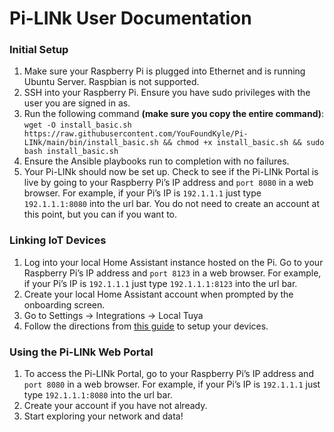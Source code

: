 # Pi-LINk User Documentation
### Initial Setup
  1. Make sure your Raspberry Pi is plugged into Ethernet and is running Ubuntu Server. Raspbian is not supported.
  2. SSH into your Raspberry Pi. Ensure you have sudo privileges with the user you are signed in as.
  3. Run the following command **(make sure you copy the entire command)**:  
  ```wget -O install_basic.sh https://raw.githubusercontent.com/YouFoundKyle/Pi-LINk/main/bin/install_basic.sh && chmod +x install_basic.sh && sudo bash install_basic.sh```
  3. Ensure the Ansible playbooks run to completion with no failures.
  4. Your Pi-LINk should now be set up. Check to see if the Pi-LINk Portal is live by going to your Raspberry Pi’s IP address and ```port 8080``` in a web browser.
  For example, if your Pi’s IP is ```192.1.1.1``` just type ```192.1.1.1:8080``` into the url bar. You do not need to create an account at this point, but you can if you want to.
  
### Linking IoT Devices
  1. Log into your local Home Assistant instance hosted on the Pi. Go to your Raspberry Pi’s IP address and ```port 8123``` in a web browser.
  For example, if your Pi’s IP is ```192.1.1.1``` just type ```192.1.1.1:8123``` into the url bar.  
  2. Create your local Home Assistant account when prompted by the onboarding screen.
  3. Go to Settings -> Integrations -> Local Tuya
  4. Follow the directions from [this guide](https://github.com/codetheweb/tuyapi/blob/master/docs/SETUP.md) to setup your devices.

### Using the Pi-LINk Web Portal
  1. To access the Pi-LINk Portal, go to your Raspberry Pi’s IP address and ```port 8080``` in a web browser.
  For example, if your Pi’s IP is ```192.1.1.1``` just type ```192.1.1.1:8080``` into the url bar.
  2. Create your account if you have not already.
  3. Start exploring your network and data!
